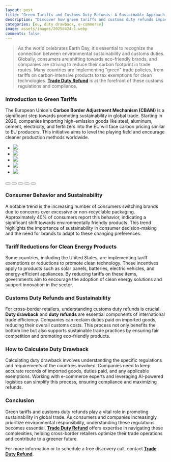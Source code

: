 ```yaml
---
layout: post
title: "Green Tariffs and Customs Duty Refunds: A Sustainable Approach for Cross-Border Retailers"
description: "Discover how green tariffs and customs duty refunds impact cross-border retailers. Learn about duty drawback, EU customs reforms, and sustainable trade practices."
categories: [eu, duty drawback, e-commerce]
image: assets/images/20250424-1.webp
comments: false
---
```


> As the world celebrates Earth Day, it's essential to recognize the connection between environmental sustainability and customs duties. Globally, consumers are shifting towards eco-friendly brands, and companies are striving to reduce their carbon footprint in trade routes. Many countries are implementing "green" trade policies, from tariffs on carbon-intensive products to tax exemptions for clean technologies. [**Trade Duty Refund**](https://tradedutyrefund.com?utm_source=Blog&utm_medium=Article&utm_campaign=20250424Article) is at the forefront of these customs regulations and compliance.

### Introduction to Green Tariffs

The European Union's **Carbon Border Adjustment Mechanism (CBAM)** is a significant step towards promoting sustainability in global trade. Starting in 2026, companies importing high-emission goods like steel, aluminum, cement, electricity, and fertilizers into the EU will face carbon pricing similar to EU producers. This initiative aims to level the playing field and encourage cleaner production methods worldwide.

<div class="glide">
  <div class="glide__track" data-glide-el="track">
    <ul class="glide__slides">
      <li class="glide__slide"><img src="/assets/images/20250424-2.webp"></li>
      <li class="glide__slide"><img src="/assets/images/20250424-3.webp"></li>
      <li class="glide__slide"><img src="/assets/images/20250424-4.webp"></li>
      <li class="glide__slide"><img src="/assets/images/20250424-5.webp"></li>
      <li class="glide__slide"><img src="/assets/images/20250424-6.webp"></li>
    </ul>
  </div>
  <div class="glide__bullets" data-glide-el="controls[nav]">
    <button class="glide__bullet" data-glide-dir="=0"></button>
    <button class="glide__bullet" data-glide-dir="=1"></button>
    <button class="glide__bullet" data-glide-dir="=2"></button>
    <button class="glide__bullet" data-glide-dir="=3"></button>
    <button class="glide__bullet" data-glide-dir="=4"></button>
  </div>
</div>


### Consumer Behavior and Sustainability

A notable trend is the increasing number of consumers switching brands due to concerns over excessive or non-recyclable packaging. Approximately 40% of consumers report this behavior, indicating a significant shift towards environmentally friendly products. This trend highlights the importance of sustainability in consumer decision-making and the need for brands to adapt to these changing preferences.

### Tariff Reductions for Clean Energy Products

Some countries, including the United States, are implementing tariff exemptions or reductions to promote clean technology. These incentives apply to products such as solar panels, batteries, electric vehicles, and energy-efficient appliances. By reducing tariffs on these items, governments aim to encourage the adoption of clean energy solutions and support innovation in the sector.

### Customs Duty Refunds and Sustainability

For cross-border retailers, understanding customs duty refunds is crucial. **Duty drawback** and **duty refunds** are essential components of international trade efficiency. Companies can reclaim duties paid on imported goods, reducing their overall customs costs. This process not only benefits the bottom line but also supports sustainable trade practices by ensuring fair competition and promoting eco-friendly products.

### How to Calculate Duty Drawback

Calculating duty drawback involves understanding the specific regulations and requirements of the countries involved. Companies need to keep accurate records of imported goods, duties paid, and any applicable exemptions. Working with e-commerce experts and leveraging AI-powered logistics can simplify this process, ensuring compliance and maximizing refunds.

### Conclusion

Green tariffs and customs duty refunds play a vital role in promoting sustainability in global trade. As consumers and companies increasingly prioritize environmental responsibility, understanding these regulations becomes essential. [**Trade Duty Refund**](https://tradedutyrefund.com?utm_source=Blog&utm_medium=Article&utm_campaign=20250424Article) offers expertise in navigating these complexities, helping cross-border retailers optimize their trade operations and contribute to a greener future.

For more information or to schedule a free discovery call, contact [**Trade Duty Refund**](https://tradedutyrefund.com/contact-us.html?utm_source=Blog&utm_medium=Article&utm_campaign=20250424Article).


<script src="https://cdnjs.cloudflare.com/ajax/libs/Glide.js/3.2.0/glide.min.js" integrity="sha512-IkLiryZhI6G4pnA3bBZzYCT9Ewk87U4DGEOz+TnRD3MrKqaUitt+ssHgn2X/sxoM7FxCP/ROUp6wcxjH/GcI5Q==" crossorigin="anonymous" referrerpolicy="no-referrer"></script>
<link rel="stylesheet" href="https://cdnjs.cloudflare.com/ajax/libs/Glide.js/3.2.0/css/glide.core.min.css" integrity="sha512-YQlbvfX5C6Ym6fTUSZ9GZpyB3F92hmQAZTO5YjciedwAaGRI9ccNs4iw2QTCJiSPheUQZomZKHQtuwbHkA9lgw==" crossorigin="anonymous" referrerpolicy="no-referrer" />
<link rel="stylesheet" href="https://cdnjs.cloudflare.com/ajax/libs/Glide.js/3.2.0/css/glide.theme.min.css" integrity="sha512-wCwx+DYp8LDIaTem/rpXubV/C1WiNRsEVqoztV0NZm8tiTvsUeSlA/Uz02VTGSiqfzAHD4RnqVoevMcRZgYEcQ==" crossorigin="anonymous" referrerpolicy="no-referrer" />

<script>new Glide('.glide').mount()</script>
